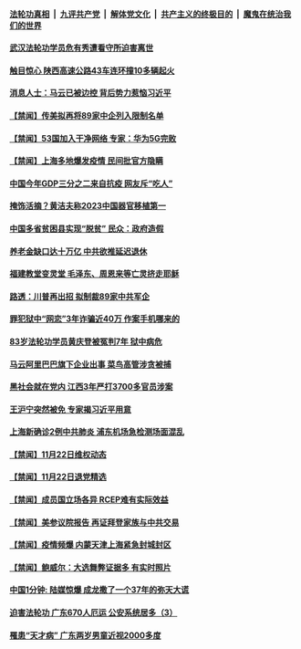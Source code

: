 

####  [法轮功真相](../../../../basic/blob/master/README.md?t=11241531) &nbsp;|&nbsp; [九评共产党](../../../../9ping.md/blob/master/README.md?t=11241531) &nbsp;|&nbsp; [解体党文化](../../../../jtdwh.md/blob/master/README.md?t=11241531)  &nbsp;|&nbsp; [共产主义的终极目的](../../../../gczydzjmd.md/blob/master/README.md?t=11241531) &nbsp;|&nbsp; [魔鬼在统治我们的世界](../../../../mgztzwmdsj.md/blob/master/README.md?t=11241531) 

#### [武汉法轮功学员危有秀遭看守所迫害离世](../pages/prog204/a102994125.md?t=11241531) 

#### [触目惊心 陕西高速公路43车连环撞10多辆起火](../pages/prog204/a102994118.md?t=11241531) 

#### [消息人士：马云已被边控 背后势力惹恼习近平](../pages/prog204/a102994083.md?t=11241531) 


#### [【禁闻】传美拟再将89家中企列入限制名单](../pages/prog204/a102993817.md?t=11241531) 

#### [【禁闻】53国加入干净网络 专家：华为5G完败](../pages/prog204/a102993762.md?t=11241531) 

#### [【禁闻】上海多地爆发疫情 民间批官方隐瞒](../pages/prog204/a102993752.md?t=11241531) 

#### [中国今年GDP三分之二来自抗疫 网友斥“吃人”](../pages/prog204/a102993702.md?t=11241531) 

#### [掩饰活摘？黄洁夫称2023中国器官移植第一](../pages/prog204/a102993683.md?t=11241531) 

#### [中国多省贫困县实现“脱贫” 民众：政府造假](../pages/prog204/a102993482.md?t=11241531) 

#### [养老金缺口达十万亿 中共欲推延迟退休](../pages/prog204/a102993489.md?t=11241531) 

#### [福建教堂变灵堂 毛泽东、周恩来等亡灵挤走耶稣](../pages/prog204/a102993430.md?t=11241531) 

#### [路透：川普再出招 拟制裁89家中共军企](../pages/prog204/a102993434.md?t=11241531) 


#### [罪犯狱中“网恋”3年诈骗近40万 作案手机哪来的](../pages/prog204/a102993347.md?t=11241531) 

#### [83岁法轮功学员黄庆登被冤判7年 狱中病危](../pages/prog204/a102993341.md?t=11241531) 

#### [马云阿里巴巴旗下企业出事 菜鸟高管涉贪被捕](../pages/prog204/a102993290.md?t=11241531) 

#### [黑社会就在党内 江西3年严打3700多官员涉案](../pages/prog204/a102993279.md?t=11241531) 

#### [王沪宁突然被免 专家揭习近平用意](../pages/prog204/a102993220.md?t=11241531) 

#### [上海新确诊2例中共肺炎 浦东机场急检测场面混乱](../pages/prog204/a102993119.md?t=11241531) 


#### [【禁闻】11月22日维权动态](../pages/prog204/a102993099.md?t=11241531) 

#### [【禁闻】11月22日退党精选](../pages/prog204/a102993101.md?t=11241531) 

#### [【禁闻】成员国立场各异 RCEP难有实际效益](../pages/prog204/a102993048.md?t=11241531) 

#### [【禁闻】美参议院报告 再证拜登家族与中共交易](../pages/prog204/a102993044.md?t=11241531) 

#### [【禁闻】疫情频爆 内蒙天津上海紧急封城封区](../pages/prog204/a102993042.md?t=11241531) 

#### [【禁闻】鲍威尔：大选舞弊证据多 有实时照片](../pages/prog204/a102993039.md?t=11241531) 

#### [中国1分钟: 陆媒惊爆 成龙撒了一个37年的弥天大谎](../pages/prog204/a102992926.md?t=11241531) 

#### [迫害法轮功 广东670人厄运 公安系统居多（3）](../pages/prog204/a102992875.md?t=11241531) 

#### [罹患“天才病” 广东两岁男童近视2000多度](../pages/prog204/a102992862.md?t=11241531) 

